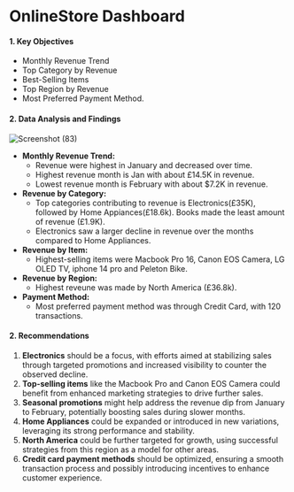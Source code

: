 # OnlineStore Dashboard

#### 1. Key Objectives
- Monthly Revenue Trend
- Top Category by Revenue
- Best-Selling Items
- Top Region by Revenue
- Most Preferred Payment Method.

#### 2. Data Analysis and Findings
![Screenshot (83)](https://github.com/user-attachments/assets/a33a3773-be8a-412d-986b-d9ec300ed552)

- **Monthly Revenue Trend:**
  - Revenue were highest in January and decreased over time.
  - Highest revenue month is Jan with about £14.5K in revenue.
  - Lowest revenue month is February with about $7.2K in revenue.
- **Revenue by Category:**
  - Top categories contributing to revenue is Electronics(£35K), followed by Home Appiances(£18.6k). Books made the least amount of revenue (£1.9K).
  - Electronics saw a larger decline in revenue over the months compared to Home Appliances.
- **Revenue by Item:**
  - Highest-selling items were Macbook Pro 16, Canon EOS Camera, LG OLED TV, iphone 14 pro and Peleton Bike.
- **Revenue by Region:**
  - Highest reveune was made by North America (£36.8k).
- **Payment Method:**
  - Most preferred payment method was through Credit Card, with 120 transactions.
 
#### 2. Recommendations

1. **Electronics** should be a focus, with efforts aimed at stabilizing sales through targeted promotions and increased visibility to counter the observed decline.
2. **Top-selling items** like the Macbook Pro and Canon EOS Camera could benefit from enhanced marketing strategies to drive further sales.
3. **Seasonal promotions** might help address the revenue dip from January to February, potentially boosting sales during slower months.
4. **Home Appliances** could be expanded or introduced in new variations, leveraging its strong performance and stability.
5. **North America** could be further targeted for growth, using successful strategies from this region as a model for other areas.
6. **Credit card payment methods** should be optimized, ensuring a smooth transaction process and possibly introducing incentives to enhance customer experience.

 


